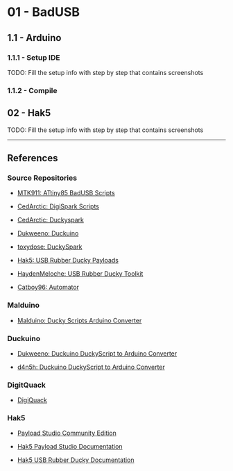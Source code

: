 # 01 - BadUSB

## 1.1 - Arduino

### 1.1.1 - Setup IDE

TODO: Fill the setup info with step by step that contains screenshots

### 1.1.2 - Compile

## 02 - Hak5

TODO: Fill the setup info with step by step that contains screenshots

---
## References

### Source Repositories

- [MTK911: ATtiny85 BadUSB Scripts](https://github.com/MTK911/Attiny85)

- [CedArctic: DigiSpark Scripts](https://github.com/CedArctic/DigiSpark-Scripts)

- [CedArctic: Duckyspark](https://github.com/toxydose/Duckyspark)

- [Dukweeno: Duckuino](https://github.com/Dukweeno/Duckuino)

- [toxydose: DuckySpark](https://github.com/toxydose/Duckyspark)

- [Hak5: USB Rubber Ducky Payloads](https://github.com/hak5/usbrubberducky-payloads)

- [HaydenMeloche: USB Rubber Ducky Toolkit](https://github.com/HaydenMeloche/USB-Rubber-Ducky-Toolkit)

- [Catboy96: Automator](https://github.com/Catboy96/Automator)

### Malduino

- [Malduino: Ducky Scripts Arduino Converter](https://malduino.com/converter/)

### Duckuino

- [Dukweeno: Duckuino DuckyScript to Arduino Converter](https://dukweeno.github.io/Duckuino/)

- [d4n5h: Duckuino DuckyScript to Arduino Converter](https://d4n5h.github.io/Duckuino/)

### DigitQuack

- [DigiQuack](https://cedarctic.github.io/digiQuack/)

### Hak5

- [Payload Studio Community Edition](https://payloadstudio.com/community/)

- [Hak5 Payload Studio Documentation](https://docs.hak5.org/payload-studio/getting-started/overview)

- [Hak5 USB Rubber Ducky Documentation](https://docs.hak5.org/hak5-usb-rubber-ducky/)
